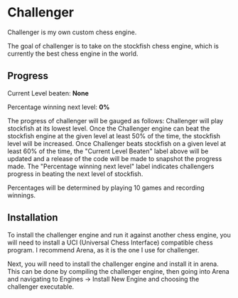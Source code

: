 # Challenger

Challenger is my own custom chess engine.

The goal of challenger is to take on the stockfish chess engine, which is currently the best chess engine in the world.

## Progress

Current Level beaten: **None**

Percentage winning next level: **0%**
 
The progress of challenger will be gauged as follows: Challenger will play stockfish at its lowest level. Once the Challenger engine can beat the stockfish engine at the given level at least 50% of the time, the stockfish level will be increased. 
Once Challenger beats stockfish on a given level at least 60% of the time, the "Current Level Beaten" label above will be updated and a release of the code will be made to snapshot the progress made.
The "Percentage winning next level" label indicates challengers progress in beating the next level of stockfish.

Percentages will be determined by playing 10 games and recording winnings.

## Installation
To install the challenger engine and run it against another chess engine, you will need to install a UCI (Universal Chess Interface) compatible chess program. I recommend Arena, as it is the one I use for challenger. 

Next, you will need to install the challenger engine and install it in arena. This can be done by compiling the challenger engine, then going into Arena and navigating to Engines -> Install New Engine and choosing the challenger executable.
